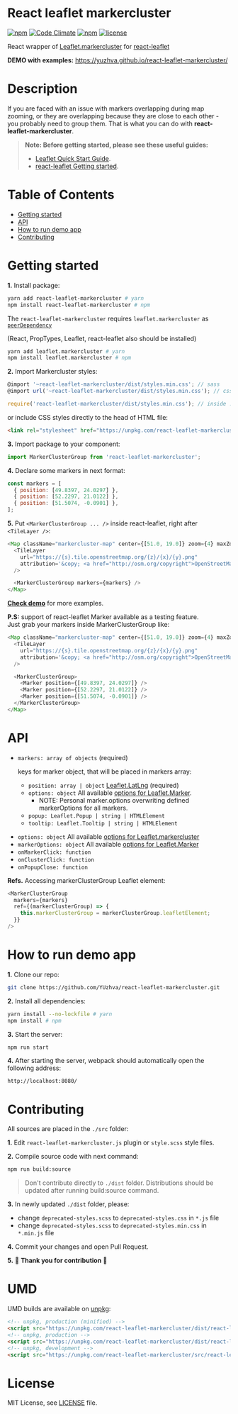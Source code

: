 # React leaflet markercluster
[![npm](https://img.shields.io/npm/v/react-leaflet-markercluster.svg)](
  https://www.npmjs.com/package/react-leaflet-markercluster)
[![Code Climate](https://codeclimate.com/github/YUzhva/react-leaflet-markercluster/badges/gpa.svg)](
  https://codeclimate.com/github/YUzhva/react-leaflet-markercluster)
[![npm](https://img.shields.io/npm/dm/react-leaflet-markercluster.svg)](
  https://www.npmjs.com/package/react-leaflet-markercluster)
[![license](https://img.shields.io/github/license/mashape/apistatus.svg?style=plastic)](#license)

React wrapper of [Leaflet.markercluster](
https://github.com/Leaflet/Leaflet.markercluster)
for [react-leaflet](https://github.com/PaulLeCam/react-leaflet)

**DEMO with examples:** https://yuzhva.github.io/react-leaflet-markercluster/

# Description

If you are faced with an issue with markers overlapping during map zooming, or they are
overlapping because they are close to each other - you probably need to group them.
That is what you can do with **react-leaflet-markercluster**.

> **Note: Before getting started, please see these useful guides:**
> - [Leaflet Quick Start Guide](
http://leafletjs.com/examples/quick-start/).
> - [react-leaflet Getting started](
https://github.com/PaulLeCam/react-leaflet/blob/master/docs/Getting%20started.md).


# Table of Contents
* [Getting started](#getting-started)
* [API](#api)
* [How to run demo app](#how-to-run-demo-app)
* [Contributing](#contributing)

# Getting started

**1.** Install package:
```bash
yarn add react-leaflet-markercluster # yarn
npm install react-leaflet-markercluster # npm
```
The `react-leaflet-markercluster` requires `leaflet.markercluster` as [`peerDependency`](https://docs.npmjs.com/files/package.json#peerdependencies)

(React, PropTypes, Leaflet, react-leaflet also should be installed)
```bash
yarn add leaflet.markercluster # yarn
npm install leaflet.markercluster # npm
```

**2.** Import Markercluster styles:
```javascript
@import '~react-leaflet-markercluster/dist/styles.min.css'; // sass
@import url('~react-leaflet-markercluster/dist/styles.min.css'); // css

require('react-leaflet-markercluster/dist/styles.min.css'); // inside .js file
```
or include CSS styles directly to the head of HTML file:
```html
<link rel="stylesheet" href="https://unpkg.com/react-leaflet-markercluster/dist/styles.min.css" />
```

**3.** Import package to your component:
```javascript
import MarkerClusterGroup from 'react-leaflet-markercluster';
```

**4.** Declare some markers in next format:
```javascript
const markers = [
  { position: [49.8397, 24.0297] },
  { position: [52.2297, 21.0122] },
  { position: [51.5074, -0.0901] },
];
```

**5.** Put `<MarkerClusterGroup ... />` inside react-leaflet, right after `<TileLayer />`:
```javascript
<Map className="markercluster-map" center={[51.0, 19.0]} zoom={4} maxZoom={18}>
  <TileLayer
    url="https://{s}.tile.openstreetmap.org/{z}/{x}/{y}.png"
    attribution='&copy; <a href="http://osm.org/copyright">OpenStreetMap</a> contributors'
  />

  <MarkerClusterGroup markers={markers} />
</Map>
```

[**Check demo**](https://yuzhva.github.io/react-leaflet-markercluster/) for more examples.

**P.S:** support of react-leaflet Marker available as a testing feature.  
Just grab your markers inside MarkerClusterGroup like:
```javascript
<Map className="markercluster-map" center={[51.0, 19.0]} zoom={4} maxZoom={18}>
  <TileLayer
    url="https://{s}.tile.openstreetmap.org/{z}/{x}/{y}.png"
    attribution='&copy; <a href="http://osm.org/copyright">OpenStreetMap</a> contributors'
  />

  <MarkerClusterGroup>
    <Marker position={[49.8397, 24.0297]} />
    <Marker position={[52.2297, 21.0122]} />
    <Marker position={[51.5074, -0.0901]} />
  </MarkerClusterGroup>
</Map>
```

# API
* `markers: array of objects` (required)

  keys for marker object, that will be placed in markers array:
    - `position: array | object` [Leaflet.LatLng](http://leafletjs.com/reference-1.2.0.html#latlng) (required)
    - `options: object` All available [options for Leaflet.Marker](
      http://leafletjs.com/reference-1.0.3.html#marker-option).
      + NOTE: Personal marker.options overwriting defined markerOptions for all markers.
    - `popup: Leaflet.Popup | string | HTMLElement`
    - `tooltip: Leaflet.Tooltip | string | HTMLElement`

+ `options: object` All available [options for Leaflet.markercluster](
  https://github.com/Leaflet/Leaflet.markercluster#options)
+ `markerOptions: object` All available [options for Leaflet.Marker](
  http://leafletjs.com/reference-1.0.3.html#marker-option)
+ `onMarkerClick: function`
+ `onClusterClick: function`
+ `onPopupClose: function`

**Refs.** Accessing markerClusterGroup Leaflet element:
```javascript
<MarkerClusterGroup
  markers={markers}
  ref={(markerClusterGroup) => {
    this.markerClusterGroup = markerClusterGroup.leafletElement;
  }}
/>
```

# How to run demo app
**1.** Clone our repo:
```bash
git clone https://github.com/YUzhva/react-leaflet-markercluster.git
```

**2.** Install all dependencies:
```bash
yarn install --no-lockfile # yarn
npm install # npm
```

**3.** Start the server:
```bash
npm run start
```

**4.** After starting the server, webpack should automatically open the following address:
```
http://localhost:8080/
```

# Contributing
All sources are placed in the `./src` folder:

**1.** Edit `react-leaflet-markercluster.js` plugin or `style.scss` style files.

**2.** Compile source code with next command:
```bash
npm run build:source
```
> Don't contribute directly to `./dist` folder.
Distributions should be updated after running build:source command.

**3.** In newly updated `./dist` folder, please:
* change `deprecated-styles.scss` to `deprecated-styles.css` in `*.js` file
* change `deprecated-styles.scss` to `deprecated-styles.min.css` in `*.min.js` file

**4.** Commit your changes and open Pull Request.

**5.** :beer: **Thank you for contribution** :beer:


# UMD
UMD builds are available on [unpkg](https://unpkg.com/):

```html
<!-- unpkg, production (minified) -->
<script src="https://unpkg.com/react-leaflet-markercluster/dist/react-leaflet-markercluster.min.js"></script>
<!-- unpkg, production -->
<script src="https://unpkg.com/react-leaflet-markercluster/dist/react-leaflet-markercluster.js"></script>
<!-- unpkg, development -->
<script src="https://unpkg.com/react-leaflet-markercluster/src/react-leaflet-markercluster.js"></script>
```

# License
MIT License, see [LICENSE](
  https://github.com/YUzhva/react-leaflet-markercluster/blob/master/LICENSE) file.
